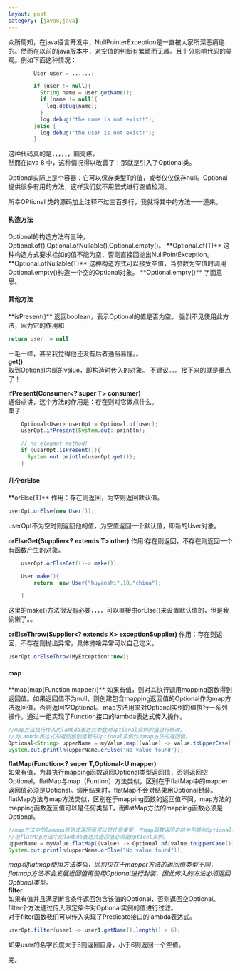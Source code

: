```yaml
---
layout: post
category: [java8,java]
---
```

众所周知，在java语言开发中，NullPointerException是一直被大家所深恶痛绝的。然而在以前的java版本中，对空值的判断有繁琐而无趣。且十分影响代码的美观。例如下面这种情况：  

```java
	    User user = ......;

	    if (user != null){
	      String name = user.getName();
	      if (name != null){
	        log.debug(name);
	      }
	      log.debug("the name is not exist!");
	    }else {
	      log.debug("the user is not exist!");
		}
```		
这种代码真的是，，，，，，脑壳疼。  
然而在java 8 中，这种情况得以改善了！那就是引入了Optional类。  

Optional实际上是个容器：它可以保存类型T的值，或者仅仅保存null。Optional提供很多有用的方法，这样我们就不用显式进行空值检测。

所幸OPtional 类的源码加上注释不过三百多行，我就将其中的方法一一道来。

<h4>构造方法</h4>
Optional的构造方法有三种，Optional.of(),Optional.ofNullable(),Optional.empty()。  
**Optional.of(T)**  
这种构造方式要求栓如的值不能为空，否则直接回抛出NullPointException。  
**Optional.ofNullable(T)**  
这种构造方式可以接受空值，当参数为空值时调用Optional.empty()构造一个空的Optional对象。  
**Optional.empty()**  
字面意思。  
<h4>其他方法</h4>
**isPresent()**
返回boolean，表示Optional的值是否为空。
强烈不见使用此方法，因为它的作用和  

```java
return user != null
```
一毛一样，甚至我觉得他还没有后者通俗易懂。。  
**get()**  
取到Optional内部的value，即构造时传入的对象。
不建议。。。接下来的就是重点了！

**ifPresent(Consumer<? super T> consumer)**  
通俗点讲，这个方法的作用是：存在则对它做点什么。  
栗子：  

```java
 	Optional<User> userOpt = Optional.of(user);
    userOpt.ifPresent(System.out::println);

    // no elegant method!
    if (userOpt.isPresent()){
      System.out.println(userOpt.get());
    }
```  
<h4>几个orElse</h4>  
**orElse(T)**   
作用：存在则返回，为空则返回默认值。  

```java
userOpt.orElse(new User());
```  
userOpt不为空时则返回他的值，为空值返回一个默认值，即新的User对象。  

**orElseGet(Supplier<? extends T> other)**
作用:存在则返回，不存在则返回一个有函数产生的对象。  

```java
	userOpt.orElseGet(()-> make());

  	User make(){
    	return  new User("huyanshi",18,"china");

  	}
```  
这里的make()方法很没有必要，，，，可以直接由orElse()来设置默认值的，但是我偷懒了。。  

**orElseThrow(Supplier<? extends X> exceptionSupplier)**
作用：存在则返回，不存在则抛出异常，具体抛啥异常可以自己定义。  

```java
userOpt.orElseThrow(MyException::new);
```  
<h4>map</h4>
**map(map(Function<? super T,? extends U> mapper))**  
  如果有值，则对其执行调用mapping函数得到返回值。如果返回值不为null，则创建包含mapping返回值的Optional作为map方法返回值，否则返回空Optional。
map方法用来对Optional实例的值执行一系列操作。通过一组实现了Function接口的lambda表达式传入操作。  

```java
//map方法执行传入的lambda表达式参数对Optional实例的值进行修改。  
//为Lambda表达式的返回值创建新的Optional实例作为map方法的返回值。  
Optional<String> upperName = myValue.map((value) -> value.toUpperCase());  
System.out.println(upperName.orElse("No value found"));
```
**flatMap(Function<? super T,Optional<U mapper)**  
如果有值，为其执行mapping函数返回Optional类型返回值，否则返回空Optional。flatMap与map（Funtion）方法类似，区别在于flatMap中的mapper返回值必须是Optional。调用结束时，flatMap不会对结果用Optional封装。  
flatMap方法与map方法类似，区别在于mapping函数的返回值不同。map方法的mapping函数返回值可以是任何类型T，而flatMap方法的mapping函数必须是Optional。  

```java
//map方法中的lambda表达式返回值可以是任意类型，在map函数返回之前会包装为Optional。   
//但flatMap方法中的lambda表达式返回值必须是Optionl实例。   
upperName = myValue.flatMap((value) -> Optional.of(value.toUpperCase()));  
System.out.println(upperName.orElse("No value found"));
```
*map和flatmap使用方法类似，区别仅在于mapper方法的返回值类型不同，flatmap方法不会发展返回值再使用Optional进行封装，因此传入的方法必须返回Optional类型。*  
**filter**  
如果有值并且满足断言条件返回包含该值的Optional，否则返回空Optional。  
filter个方法通过传入限定条件对Optional实例的值进行过滤。  
对于filter函数我们可以传入实现了Predicate接口的lambda表达式。

```java
userOpt.filter(user1 -> user1.getName().length() > 6);
```
如果user的名字长度大于6则返回自身，小于6则返回一个空值。  

完。
